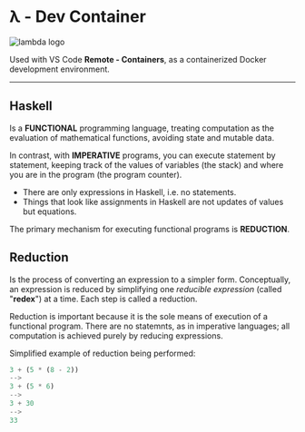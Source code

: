 # λ - Dev Container
![lambda logo](https://res.cloudinary.com/jomazu/image/upload/v1641881626/Programming/lambda-calculus.png)

Used with VS Code **Remote - Containers**, as a containerized Docker development environment.

---
## Haskell

Is a **FUNCTIONAL** programming language, treating computation as the evaluation of mathematical functions, avoiding state and mutable data.

In contrast, with **IMPERATIVE** programs, you can execute statement by statement, keeping track of the values of variables (the stack) and where you are in the program (the program counter).
  * There are only expressions in Haskell, i.e. no statements.
* Things that look like assignments in Haskell are not updates of values but equations.

The primary mechanism for executing functional programs is **REDUCTION**.

## Reduction
Is the process of converting an expression to a simpler form. Conceptually, an expression is reduced by simplifying one *reducible expression* (called "**redex**") at a time. Each step is called a reduction.

Reduction is important because it is the sole means of execution of a functional program. There are no statemnts, as in imperative languages; all computation is achieved purely by reducing expressions.

Simplified example of reduction being performed:

```haskell
3 + (5 * (8 - 2))
-->
3 + (5 * 6)
-->
3 + 30
-->
33
```
